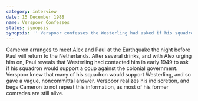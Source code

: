 ```yaml
---
category: interview
date: 15 December 1988
name: Verspoor Confesses
status: synopsis
synopsis: '''Verspoor confesses the Westerling had asked if his squadron would support a military coup. '''
---
```



Cameron arranges to meet Alex and Paul at the
Earthquake the night before Paul will return to the Netherlands. After
several drinks, and with Alex urging him on, Paul reveals that
Westerling had contacted him in early 1949 to ask if his squadron would
support a coup against the colonial government. Verspoor knew that many
of his squadron would support Westerling, and so gave a vague,
noncommittal answer. Verspoor realizes his indiscretion, and begs
Cameron to not repeat this information, as most of his former comrades
are still alive.
